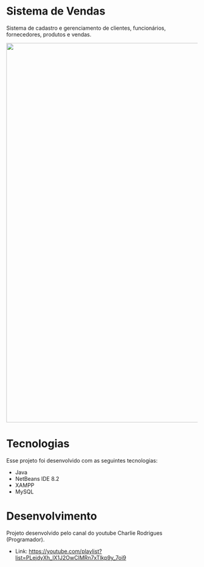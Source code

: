 # Sistema de Vendas
 Sistema de cadastro e gerenciamento de clientes, funcionários, fornecedores, produtos e vendas.
 
 <div align="center">
  <img src="https://user-images.githubusercontent.com/78910882/154502623-94878362-a6ae-4c6e-9cea-23413204f2ff.png" width="1000"/>
 </div>
 
# Tecnologias
 Esse projeto foi desenvolvido com as seguintes tecnologias:
 
 - Java
 - NetBeans IDE 8.2
 - XAMPP
 - MySQL

# Desenvolvimento
 Projeto desenvolvido pelo canal do youtube Charlie Rodrigues (Programador).
 - Link: https://youtube.com/playlist?list=PLejdyXh_lX1J2OwCIMRn7xTlkp9y_7oi9
